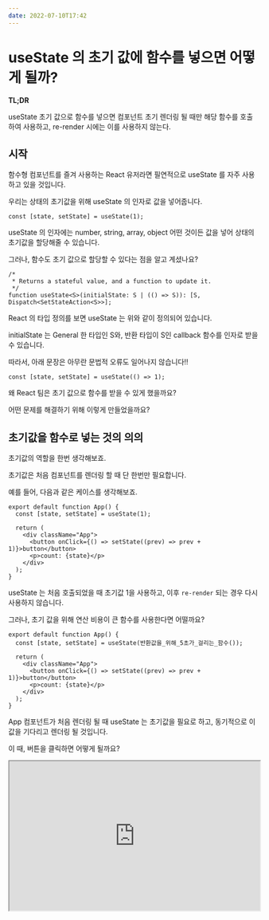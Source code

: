 ```yaml
---
date: 2022-07-10T17:42
---
```


# useState 의 초기 값에 함수를 넣으면 어떻게 될까?

**TL;DR**

useState 초기 값으로 함수를 넣으면 컴포넌트 초기 렌더링 될 때만 해당 함수를 호출하여 사용하고,
re-render 시에는 이를 사용하지 않는다.

<!--truncate-->

## 시작

함수형 컴포넌트를 즐겨 사용하는 React 유저라면 필연적으로 useState 를 자주 사용하고 있을 것입니다.

우리는 상태의 초기값을 위해 useState 의 인자로 값을 넣어줍니다.

```tsx
const [state, setState] = useState(1);
```

useState 의 인자에는 number, string, array, object 어떤 것이든 값을 넣어 상태의 초기값을 할당해줄 수 있습니다.

그러나, 함수도 초기 값으로 할당할 수 있다는 점을 알고 계셨나요?

```tsx
/*
 * Returns a stateful value, and a function to update it.
 */
function useState<S>(initialState: S | (() => S)): [S, Dispatch<SetStateAction<S>>];
```

React 의 타입 정의를 보면 useState 는 위와 같이 정의되어 있습니다.

initialState 는 General 한 타입인 S와, 반환 타입이 S인 callback 함수를 인자로 받을 수 있습니다.

따라서, 아래 문장은 아무란 문법적 오류도 일어나지 않습니다!!

```tsx
const [state, setState] = useState(() => 1);
```

왜 React 팀은 초기 값으로 함수를 받을 수 있게 했을까요?

어떤 문제를 해결하기 위해 이렇게 만들었을까요?

## 초기값을 함수로 넣는 것의 의의

초기값의 역할을 한번 생각해보죠.

초기값은 처음 컴포넌트를 렌더링 할 때 단 한번만 필요합니다.

예를 들어, 다음과 같은 케이스를 생각해보죠.

```tsx
export default function App() {
  const [state, setState] = useState(1);

  return (
    <div className="App">
      <button onClick={() => setState((prev) => prev + 1)}>button</button>
      <p>count: {state}</p>
    </div>
  );
}
```

useState 는 처음 호출되었을 때 초기값 1을 사용하고, 이후 `re-render` 되는 경우 다시 사용하지 않습니다.

그러나, 초기 값을 위해 연산 비용이 큰 함수를 사용한다면 어떨까요?

```tsx
export default function App() {
  const [state, setState] = useState(반환값을_위해_5초가_걸리는_함수());

  return (
    <div className="App">
      <button onClick={() => setState((prev) => prev + 1)}>button</button>
      <p>count: {state}</p>
    </div>
  );
}
```

App 컴포넌트가 처음 렌더링 될 때 useState 는 초기값을 필요로 하고, 동기적으로 이 값을 기다리고 렌더링 될 것입니다.

이 때, 버튼을 클릭하면 어떻게 될까요?

<iframe src="https://codesandbox.io/embed/usestate-initial-value-as-function-1-5pormp?fontsize=14&hidenavigation=1&theme=dark"
  width="100%"
  height="300"
  title="UseState Initial Value as Function-2"
  allow="accelerometer; ambient-light-sensor; camera; encrypted-media; geolocation; gyroscope; hid; microphone; midi; payment; usb; vr; xr-spatial-tracking"
  sandbox="allow-forms allow-modals allow-popups allow-presentation allow-same-origin allow-scripts"
  />

App 컴포넌트는 상태가 바뀌었으므로 `re-render` 될 것입니다.

`re-render` 되며 useState 내부의 함수를 다시 호출하고 useState 는 초기값을 사용하지 않음에도 이 함수의 연산이 끝날 때까지 기다리게 됩니다.

이 때, 초기 값으로 함수를 넣어줬을 때의 함수를 넣어주면 어떻게 될까요?

```tsx
export default function App() {
  const [state, setState] = useState(() => {
    return 반환값을_위해_5초가_걸리는_함수();
  });

  return (
    <div className="App">
      <button onClick={() => setState((prev) => prev + 1)}>button</button>
      <p>count: {state}</p>
    </div>
  );
}
```

처음 컴포넌트가 렌더링될 때 useState는 초기 값으로 필요하므로 전달된 콜백 함수를 호출합니다.

그러나 이전 케이스와 달리, `re-render` 가 되면 초기 값을 필요로 하지 않으므로 이 함수를 호출하지 않습니다!

아래 버튼을 눌러보시면 이전 버튼과 달리 UI blocking 이 사라진 모습을 확인할 수 있습니다.

<iframe src="https://codesandbox.io/embed/usestate-initial-value-as-function-2-vmpbg7?fontsize=14&hidenavigation=1&theme=dark"
  width="100%"
  height="300"
  title="UseState Initial Value as Function-2"
  allow="accelerometer; ambient-light-sensor; camera; encrypted-media; geolocation; gyroscope; hid; microphone; midi; payment; usb; vr; xr-spatial-tracking"
  sandbox="allow-forms allow-modals allow-popups allow-presentation allow-same-origin allow-scripts"
  />

## 정리

위와 같은 방법을 `useState lazy initialization` 이라고 합니다.

useState 가 처음 호출될 때 바로 초기화를 위한 작업을 하는 것이 아니라, useState 가 초기 값이 필요한지 여부를 파악하고 초기화를 lazy 하게 하는 것이죠.

그렇게 흔한 케이스는 아니지만, 이 lazy initialization 을 사용하여 컴포넌트 최적화를 할 수 있습니다.

조금 더 실용적인 케이스로 초기 값으로 LocalStorage 에서 값을 가져올 경우, 위 방법을 사용하여 `re-render` 시 File I/O 비용을 줄일 수 있습니다.

## 참고

- [Lazy initial state](https://reactjs.org/docs/hooks-reference.html#lazy-initial-state)
- [When to use useState initial value as function?](https://stackoverflow.com/questions/60120261/when-to-use-usestate-initial-value-as-function)
- [useState lazy initialization and function updates](https://kentcdodds.com/blog/use-state-lazy-initialization-and-function-updates)
